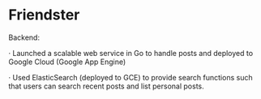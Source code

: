 # Friendster

Backend: 

· Launched a scalable web service in Go to handle posts and deployed to Google Cloud (Google App Engine) 

· Used ElasticSearch (deployed to GCE) to provide search functions such that users can search recent posts and list personal posts.


